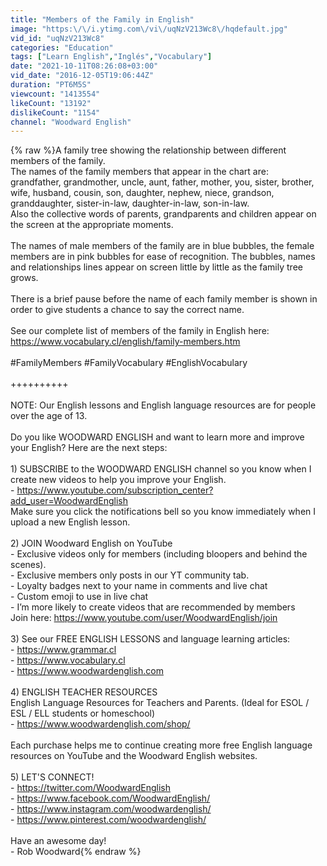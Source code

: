 ```yaml
---
title: "Members of the Family in English"
image: "https:\/\/i.ytimg.com\/vi\/uqNzV213Wc8\/hqdefault.jpg"
vid_id: "uqNzV213Wc8"
categories: "Education"
tags: ["Learn English","Inglés","Vocabulary"]
date: "2021-10-11T08:26:08+03:00"
vid_date: "2016-12-05T19:06:44Z"
duration: "PT6M5S"
viewcount: "1413554"
likeCount: "13192"
dislikeCount: "1154"
channel: "Woodward English"
---
```

{% raw %}A family tree showing the relationship between different members of the family.<br />The names of the family members that appear in the chart are:<br />grandfather, grandmother, uncle, aunt, father, mother, you, sister, brother, wife, husband, cousin, son, daughter, nephew, niece, grandson, granddaughter, sister-in-law, daughter-in-law, son-in-law.<br />Also the collective words of parents, grandparents and children appear on the screen at the appropriate moments.<br /><br />The names of male members of the family are in blue bubbles, the female members are in pink bubbles for ease of recognition. The bubbles, names and relationships lines appear on screen little by little as the family tree grows.<br /><br />There is a brief pause before the name of each family member is shown in order to give students a chance to say the correct name.<br /><br />See our complete list of members of the family in English here:<br /><a rel="nofollow" target="blank" href="https://www.vocabulary.cl/english/family-members.htm">https://www.vocabulary.cl/english/family-members.htm</a><br /><br />#FamilyMembers #FamilyVocabulary #EnglishVocabulary<br /><br />++++++++++<br /><br />NOTE: Our English lessons and English language resources are for people over the age of 13.<br /><br />Do you like WOODWARD ENGLISH and want to learn more and improve your English? Here are the next steps:<br /><br />1) SUBSCRIBE to the WOODWARD ENGLISH channel so you know when I create new videos to help you improve your English.<br />- <a rel="nofollow" target="blank" href="https://www.youtube.com/subscription_center?add_user=WoodwardEnglish">https://www.youtube.com/subscription_center?add_user=WoodwardEnglish</a><br />Make sure you click the notifications bell so you know immediately when I upload a new English lesson.<br /><br />2) JOIN Woodward English on YouTube<br />- Exclusive videos only for members (including bloopers and behind the scenes). <br />- Exclusive members only posts in our YT community tab.<br />- Loyalty badges next to your name in comments and live chat<br />- Custom emoji to use in live chat<br />- I’m more likely to create videos that are recommended by members<br />Join here: <a rel="nofollow" target="blank" href="https://www.youtube.com/user/WoodwardEnglish/join">https://www.youtube.com/user/WoodwardEnglish/join</a><br /><br />3) See our FREE ENGLISH LESSONS and language learning articles:<br />- <a rel="nofollow" target="blank" href="https://www.grammar.cl">https://www.grammar.cl</a><br />- <a rel="nofollow" target="blank" href="https://www.vocabulary.cl">https://www.vocabulary.cl</a><br />- <a rel="nofollow" target="blank" href="https://www.woodwardenglish.com">https://www.woodwardenglish.com</a><br /><br />4) ENGLISH TEACHER RESOURCES<br />English Language Resources for Teachers and Parents. (Ideal for ESOL / ESL / ELL students or homeschool)<br />- <a rel="nofollow" target="blank" href="https://www.woodwardenglish.com/shop/">https://www.woodwardenglish.com/shop/</a><br /><br />Each purchase helps me to continue creating more free English language resources on YouTube and the Woodward English websites.<br /><br />5) LET'S CONNECT!<br />- <a rel="nofollow" target="blank" href="https://twitter.com/WoodwardEnglish">https://twitter.com/WoodwardEnglish</a><br />- <a rel="nofollow" target="blank" href="https://www.facebook.com/WoodwardEnglish/">https://www.facebook.com/WoodwardEnglish/</a><br />- <a rel="nofollow" target="blank" href="https://www.instagram.com/woodwardenglish/">https://www.instagram.com/woodwardenglish/</a><br />- <a rel="nofollow" target="blank" href="https://www.pinterest.com/woodwardenglish/">https://www.pinterest.com/woodwardenglish/</a><br /><br />Have an awesome day!<br />- Rob Woodward{% endraw %}
